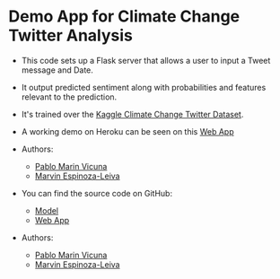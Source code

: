 # Demo App for Climate Change Twitter Analysis
- This code sets up a Flask server that allows a user to input a Tweet message and Date. 
- It output predicted sentiment along with probabilities and features relevant to the prediction. 
- It's trained over the [Kaggle Climate Change Twitter Dataset](https://www.kaggle.com/datasets/deffro/the-climate-change-twitter-dataset).
- A working demo on Heroku can be seen on this [Web App](https://climate-change-app-server-6c4cbb1cf04f.herokuapp.com/)
- Authors: 
    - [Pablo Marin Vicuna](pmarin@andrew.cmu.edu)
    - [Marvin Espinoza-Leiva](mespinoz@andrew.cmu.edu)

- You can find the source code on GitHub:
    - [Model](https://github.com/pablo-marin-vicuna/tweet_model)
    - [Web App](https://github.com/pablo-marin-vicuna/tweet_app)
- Authors: 
    - [Pablo Marin Vicuna](pmarin@andrew.cmu.edu)
    - [Marvin Espinoza-Leiva](mespinoz@andrew.cmu.edu)